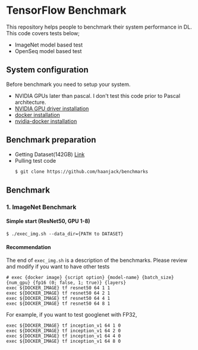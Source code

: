 # TensorFlow Benchmark 

This repository helps people to benchmark their system performance in DL. This code covers tests below;
* ImageNet model based test
* OpenSeq model based test

## System configuration

Before benchmark you need to setup your system.
* NVIDIA GPUs later than pascal. I don't test this code prior to Pascal architecture.
* [NVIDIA GPU driver installation](https://docs.nvidia.com/cuda/cuda-installation-guide-linux/index.html)
* [docker installation](https://docs.docker.com/install/linux/docker-ce/ubuntu/)
* [nvidia-docker installation](https://github.com/NVIDIA/nvidia-docker/wiki/Installation-(version-2.0))

## Benchmark preparation
* Getting Dataset(142GB) [Link](https://drive.google.com/open?id=1Die_JtnzJDn9OsBQFzKV4kk_TLijj4AW)
* Pulling test code
  ```bash
  $ git clone https://github.com/haanjack/benchmarks
  ```

## Benchmark
### 1. ImageNet Benchmark

#### Simple start (ResNet50, GPU 1-8)
```
$ ./exec_img.sh --data_dir={PATH to DATASET}
```

#### Recommendation
The end of ```exec_img.sh``` is a description of the benchmarks. Please review and modify if you want to have other tests
```
# exec {docker image} {script option} {model-name} {batch_size} {num_gpu} {fp16 (0; false, 1; true)} {layers}
exec ${DOCKER_IMAGE} tf resnet50 64 1 1
exec ${DOCKER_IMAGE} tf resnet50 64 2 1
exec ${DOCKER_IMAGE} tf resnet50 64 4 1
exec ${DOCKER_IMAGE} tf resnet50 64 8 1
```

For example, if you want to test googlenet with FP32,
```
exec ${DOCKER_IMAGE} tf inception_v1 64 1 0
exec ${DOCKER_IMAGE} tf inception_v1 64 2 0
exec ${DOCKER_IMAGE} tf inception_v1 64 4 0
exec ${DOCKER_IMAGE} tf inception_v1 64 8 0
```

